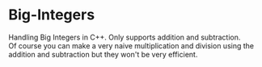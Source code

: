 # Big-Integers
Handling Big Integers in C++.
Only supports addition and subtraction. 
<br>
Of course you can make a very naive multiplication and division using the addition and subtraction but they won't be very efficient.
